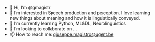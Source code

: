 - 👋 Hi, I’m @gmagistr
- 👀 I’m interested in Speech production and perception. I love learning new things about meaning and how it is linguistically conveyed.
- 🌱 I’m currently learning Python, ML&DL, Neurolinguistics
- 💞️ I’m looking to collaborate on ...
- 📫 How to reach me: giuseppe.magistro@ugent.be
